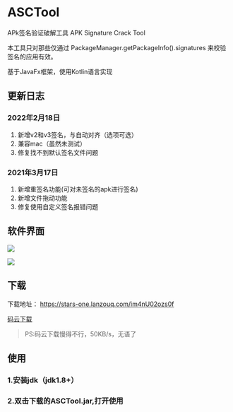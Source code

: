 # ASCTool

APk签名验证破解工具 APK Signature Crack Tool

本工具只对那些仅通过 PackageManager.getPackageInfo().signatures 来校验签名的应用有效。

基于JavaFx框架，使用Kotlin语言实现
## 更新日志

### 2022年2月18日
1. 新增v2和v3签名，与自动对齐（选项可选）
2. 兼容mac（虽然未测试）
3. 修复找不到默认签名文件问题

### 2021年3月17日
1. 新增重签名功能(可对未签名的apk进行签名) 
2. 新增文件拖动功能
3. 修复使用自定义签名报错问题


## 软件界面

![](https://images.gitee.com/uploads/images/2019/0922/131337_2e0b8f07_5050769.png)

![](https://images.gitee.com/uploads/images/2019/0922/131337_755422d7_5050769.png)

## 下载

下载地址： https://stars-one.lanzouq.com/im4nU02ozs0f

[码云下载](https://gitee.com/stars-one/ASCTool/attach_files/970115/download/apk%E7%AD%BE%E5%90%8D%E7%A0%B4%E8%A7%A3%E5%B7%A5%E5%85%B7.jar)

> PS:码云下载慢得不行，50KB/s，无语了

## 使用
### 1.安装jdk（jdk1.8+）
### 2.双击下载的ASCTool.jar,打开使用
